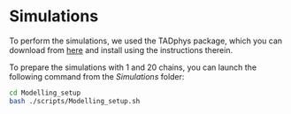 # Simulations

To perform the simulations, we used the TADphys package, which you can download from [here](https://github.com/cavallifly/TADphys) and install using the instructions therein.

To prepare the simulations with 1 and 20 chains, you can launch the following command from the <em>Simulations</em> folder:


```bash
cd Modelling_setup
bash ./scripts/Modelling_setup.sh
```
<!---
<div style="text-align: justify">
Each chain is initially organized in a rod-like folding featuring rosettes along the main axis and placed in random positions inside a confining sphere of radius R<sup>*</sup> to set up the volume density of the system to 3% (R<sup>*</sup>= 25.5σ for the 1-chain system and R<sup>*</sup>=69.3σ for the 20-chain system), avoiding clashes with other chains (step 00). After energy minimization, each polymeric system is compressed to reach the DNA density of 10% (step 01). These conditions were achieved by minimization (LAMMPS command: minimize 1.0e-4 1.0e-6 100000 100000) followed by molecular dynamics simulations of 600 τ<sub>LJ</sub> (100,000 ∆t with ∆t = 0.006 τ<sub>LJ</sub>) during which the radius of confining spheres is reduced from the minimum radius to include all the particles of the chains at time 0 to the target radius R (R= 17.1σ for the 1-chain system and R=46.4σ for the 20-chain system). At the target volume density of 10%, the polymer chains have parameters σ~54.2nm and 𝐾<sub>𝜃</sub> ~92.3nm. These estimates were done by considering a fine-scale chromatin model with 𝜈<sub>FS</sub>=100 𝑏𝑝, 𝜎<sub>FS</sub>=20 𝑛𝑚 and 𝐾<sub>𝜃</sub><sup>FS</sup>=50 𝑛𝑚. Finally, each polymeric system is relaxed with a molecular dynamics run of 30,600 τ<sub>LJ</sub> (5,100,000 ∆t with ∆t = 0.006 τ<sub>LJ</sub>). By comparing the average monomer Mean-Squared Displacement (MSD) in these relaxation runs and the MSD of non-transcribed genes measured 96 by live-cell imaging, we obtained an approximated estimate of the simulated time (in τ<sub>LJ</sub>) corresponding to 1s ~ 9 τ<sub>LJ</sub>. These conformations are next used as the initial conformations for the downstream simulations (Steps 02 and 03). </div>
--->
